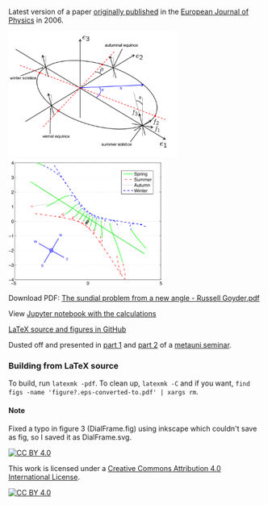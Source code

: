 Latest version of a paper [originally published](https://iopscience.iop.org/article/10.1088/0143-0807/27/2/023) in the [European Journal of Physics](https://iopscience.iop.org/journal/0143-0807) in 2006.

<p float="left">
  <img src="figs/MainArena.png" height="250" />
  <img src="figs/ArbitraryDial.png" height="250" /> 
</p>

Download PDF: [The sundial problem from a new angle - Russell Goyder.pdf](<The sundial problem from a new angle - Russell Goyder.pdf>)

View [Jupyter notebook with the calculations](https://russellgoyder.github.io/sundial)

[LaTeX source and figures in GitHub](https://github.com/russellgoyder/sundial-latex)

Dusted off and presented in [part 1](https://youtu.be/gO77fMRwn5E) and [part 2](https://youtu.be/w6-A_uJp15M) of a [metauni seminar](https://metauni.org/anythingatall/).

### Building from LaTeX source

To build, run `latexmk -pdf`. To clean up, `latexmk -C` and if you want, `find figs -name 'figure?.eps-converted-to.pdf' | xargs rm`.

#### Note

Fixed a typo in figure 3 (DialFrame.fig) using inkscape which couldn't save as fig, so I saved it as DialFrame.svg.

[![CC BY 4.0][cc-by-shield]][cc-by]

This work is licensed under a
[Creative Commons Attribution 4.0 International License][cc-by].

[![CC BY 4.0][cc-by-image]][cc-by]

[cc-by]: http://creativecommons.org/licenses/by/4.0/
[cc-by-image]: https://i.creativecommons.org/l/by/4.0/88x31.png
[cc-by-shield]: https://img.shields.io/badge/License-CC%20BY%204.0-lightgrey.svg
